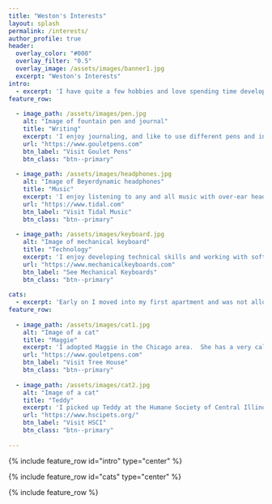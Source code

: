 ```yaml
---
title: "Weston's Interests"
layout: splash
permalink: /interests/
author_profile: true
header:
  overlay_color: "#000"
  overlay_filter: "0.5"
  overlay_image: /assets/images/banner1.jpg
  excerpt: "Weston's Interests"
intro:
  - excerpt: 'I have quite a few hobbies and love spending time developing them.'
feature_row:
   
  - image_path: /assets/images/pen.jpg
    alt: "Image of fountain pen and journal"
    title: "Writing"
    excerpt: 'I enjoy journaling, and like to use different pens and inks.  Generally I write with a Sailor-brand, medium-fine founatin pen.'
    url: "https://www.gouletpens.com"
    btn_label: "Visit Goulet Pens"
    btn_class: "btn--primary"
    
  - image_path: /assets/images/headphones.jpg
    alt: "Image of Beyerdynamic headphones"
    title: "Music"
    excerpt: 'I enjoy listening to any and all music with over-ear headphones, in-ear monitors, stereo equipment, and anything else that brings out the life in a song.  For high quality streaming I use Tidal and an MQA DAC.'
    url: "https://www.tidal.com"
    btn_label: "Visit Tidal Music"
    btn_class: "btn--primary"
   
  - image_path: /assets/images/keyboard.jpg
    alt: "Image of mechanical keyboard"
    title: "Technology"
    excerpt: 'I enjoy developing technical skills and working with software and hardware as time and patience permit.  Lately I have developed an interest in custom mechanical keyboards. Pictures is the first I fully assembled myself using a Keychron Alice layout.'
    url: "https://www.mechanicalkeyboards.com"
    btn_label: "See Mechanical Keyboards"
    btn_class: "btn--primary"
 
cats:
  - excerpt: 'Early on I moved into my first apartment and was not allowed a dog.  I adopted a cat, which was permitted, and quickly became a "cat person".'
feature_row:
   
  - image_path: /assets/images/cat1.jpg
    alt: "Image of a cat"
    title: "Maggie"
    excerpt: 'I adopted Maggie in the Chicago area.  She has a very calm, sweet temperment.  She enjoys hiding in cardboard boxes.  See the Tree House Humane Society below, where she was originally brought in off the street.'
    url: "https://www.gouletpens.com"
    btn_label: "Visit Tree House"
    btn_class: "btn--primary"
    
  - image_path: /assets/images/cat2.jpg
    alt: "Image of a cat"
    title: "Teddy"
    excerpt: 'I picked up Teddy at the Humane Society of Central Illinois.  It is a great organization.  He is a bit more wild in nature and enjoys galloping around at the worst times of night.  Check out and support HSCI below.'
    url: "https://www.hscipets.org/"
    btn_label: "Visit HSCI"
    btn_class: "btn--primary"
    
---
```


{% include feature_row id="intro" type="center" %}

{% include feature_row id="cats" type="center" %}

{% include feature_row %}
